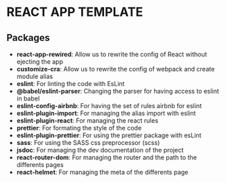 # REACT APP TEMPLATE


## Packages

- **react-app-rewired**: Allow us to rewrite the config of React without ejecting the app
- **customize-cra**: Allow us to rewrite the config of webpack and create module alias
- **eslint**: For linting the code with EsLint
- **@babel/eslint-parser**: Changing the parser for having access to eslint in babel
- **eslint-config-airbnb**: For having the set of rules airbnb for eslint
- **eslint-plugin-import**: For managing the alias import with eslint
- **eslint-plugin-react**: For managing the react rules
- **prettier**: For formating the style of the code
- **eslint-plugin-prettier**: For using the prettier package with esLint
- **sass**: For using the SASS css preprocessor (scss)
- **jsdoc**: For managing the dev documentation of the project
- **react-router-dom**: For managing the router and the path to the differents pages
- **react-helmet**: For managing the meta of the differents page
